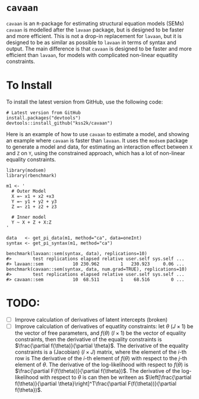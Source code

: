 # `cavaan`
`cavaan` is an `R`-package for estimating structural equation models (SEMs)
`cavaan` is modelled after the `lavaan` package, but is designed to be faster and more efficient.
This is not a drop-in replacement for `lavaan`, but it is designed to be as similar as possible to `lavaan` in terms of syntax and output.
The main difference is that `cavaan` is designed to be faster and more efficient than `lavaan`, for
models with complicated non-linear equatlity constraints.

# To Install 
To install the latest version from GitHub, use the following code:
```
# Latest version from GitHub
install.packages("devtools")
devtools::install_github("kss2k/cavaan")
```
Here is an example of how to use `cavaan` to estimate a model, and showing an 
example where `cavaan` is faster than `lavaan`. It uses the `modsem` package to generate a model and data,
for estimating an interaction effect between `X` and `Z` on `Y`, using the constrained approach,
which has a lot of non-linear equality constraints.

```{r}
library(modsem)
library(rbenchmark)

m1 <- '
  # Outer Model
  X =~ x1 + x2 +x3
  Y =~ y1 + y2 + y3
  Z =~ z1 + z2 + z3
  
  # Inner model
  Y ~ X + Z + X:Z 
'

data   <- get_pi_data(m1, method="ca", data=oneInt)
syntax <- get_pi_syntax(m1, method="ca")

benchmark(lavaan::sem(syntax, data), replications=10)
#>        test replications elapsed relative user.self sys.self ...
#> lavaan::sem           10 230.962        1   230.923     0.06 ...
benchmark(cavaan::sem(syntax, data, num.grad=TRUE), replications=10)
#>        test replications elapsed relative user.self sys.self ...
#> cavaan::sem           10  68.511        1    68.516        0 ...
```

# TODO:

- [ ] Improve calculation of derivatives of latent intercepts (broken)
- [ ] Improve calculation of derivatives of equatlity constraints: 
      let $`\theta`$ $`(J \times 1)`$ be the vector of free parameters, and $`f(\theta)`$ $`(I \times 1)`$ be the vector of equality constraints,
      then the derivative of the equality constraints is $`\frac{\partial f(\theta)}{\partial \theta}`$. 
      The derivative of the equality constraints is a (Jacobian) ($`I \times J`$) matrix, where the element of the $`i`$-th row is 
      The derivative of the $`i`$-th element of $`f(\theta)`$ with respect to the $`j`$-th element of $`\theta`$.
      The derivative of the log-likelihood with respect to $`f(\theta)`$ is $`\frac{\partial F(f(\theta))}{\partial f(\theta})`$.
      The derivative of the log-likelihood with respect to $`\theta`$ is can then be writeen as $`\left[\frac{\partial f(\theta)}{\partial \theta}\right]^T\frac{\partial F(f(\theta))}{\partial f(\theta})`$.
